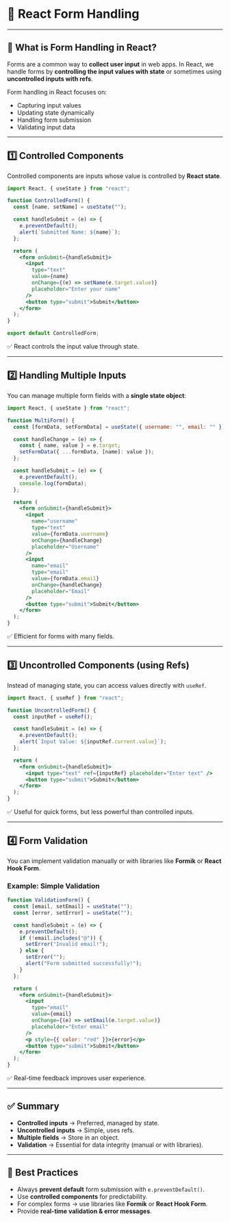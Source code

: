# 🎯 React Form Handling  

---

## 📖 What is Form Handling in React?  
Forms are a common way to **collect user input** in web apps. In React, we handle forms by **controlling the input values with state** or sometimes using **uncontrolled inputs with refs**.   

Form handling in React focuses on:
* Capturing input values
* Updating state dynamically
* Handling form submission
* Validating input data

---

## 1️⃣ Controlled Components  
Controlled components are inputs whose value is controlled by **React state**.

```jsx
import React, { useState } from "react";

function ControlledForm() {
  const [name, setName] = useState("");

  const handleSubmit = (e) => {
    e.preventDefault();
    alert(`Submitted Name: ${name}`);
  };

  return (
    <form onSubmit={handleSubmit}>
      <input
        type="text"
        value={name}
        onChange={(e) => setName(e.target.value)}
        placeholder="Enter your name"
      />
      <button type="submit">Submit</button>
    </form>
  );
}

export default ControlledForm;
```

✅ React controls the input value through state.  

---

## 2️⃣ Handling Multiple Inputs  
You can manage multiple form fields with a **single state object**:

```jsx
import React, { useState } from "react";

function MultiForm() {
  const [formData, setFormData] = useState({ username: "", email: "" });

  const handleChange = (e) => {
    const { name, value } = e.target;
    setFormData({ ...formData, [name]: value });
  };

  const handleSubmit = (e) => {
    e.preventDefault();
    console.log(formData);
  };

  return (
    <form onSubmit={handleSubmit}>
      <input
        name="username"
        type="text"
        value={formData.username}
        onChange={handleChange}
        placeholder="Username"
      />
      <input
        name="email"
        type="email"
        value={formData.email}
        onChange={handleChange}
        placeholder="Email"
      />
      <button type="submit">Submit</button>
    </form>
  );
}
```

✅ Efficient for forms with many fields.  

---

## 3️⃣ Uncontrolled Components (using Refs)  
Instead of managing state, you can access values directly with `useRef`.

```jsx
import React, { useRef } from "react";

function UncontrolledForm() {
  const inputRef = useRef();

  const handleSubmit = (e) => {
    e.preventDefault();
    alert(`Input Value: ${inputRef.current.value}`);
  };

  return (
    <form onSubmit={handleSubmit}>
      <input type="text" ref={inputRef} placeholder="Enter text" />
      <button type="submit">Submit</button>
    </form>
  );
}
```

✅ Useful for quick forms, but less powerful than controlled inputs.  

---

## 4️⃣ Form Validation  
You can implement validation manually or with libraries like **Formik** or **React Hook Form**.

### Example: Simple Validation
```jsx
function ValidationForm() {
  const [email, setEmail] = useState("");
  const [error, setError] = useState("");

  const handleSubmit = (e) => {
    e.preventDefault();
    if (!email.includes("@")) {
      setError("Invalid email!");
    } else {
      setError("");
      alert("Form submitted successfully!");
    }
  };

  return (
    <form onSubmit={handleSubmit}>
      <input
        type="email"
        value={email}
        onChange={(e) => setEmail(e.target.value)}
        placeholder="Enter email"
      />
      <p style={{ color: "red" }}>{error}</p>
      <button type="submit">Submit</button>
    </form>
  );
}
```

✅ Real-time feedback improves user experience.  

---

## ✅ Summary  
* **Controlled inputs** → Preferred, managed by state.
* **Uncontrolled inputs** → Simple, uses refs.
* **Multiple fields** → Store in an object.
* **Validation** → Essential for data integrity (manual or with libraries).

---

## 🧠 Best Practices  
* Always **prevent default** form submission with `e.preventDefault()`.
* Use **controlled components** for predictability.
* For complex forms → use libraries like **Formik** or **React Hook Form**.
* Provide **real-time validation & error messages**.
